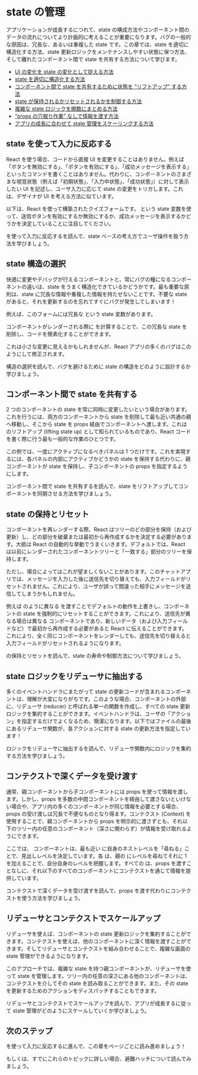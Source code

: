 # state の管理

アプリケーションが成長するにつれて、state の構成方法やコンポーネント間のデータの流れについてより計画的に考えることが重要になります。バグの一般的な原因は、冗長な、あるいは重複した state です。この章では、state を適切に構造化する方法、state 更新ロジックをメンテナンスしやすい状態に保つ方法、そして離れたコンポーネント間で state を共有する方法について学びます。

- [UI の変化を state の変化として捉える方法](/learn/reacting-to-input-with-state)
- [state を適切に構造化する方法](/learn/choosing-the-state-structure)
- [コンポーネント間で state を共有するために状態を “リフトアップ” する方法](/learn/sharing-state-between-components)
- [state が保持されるかリセットされるかを制御する方法](/learn/preserving-and-resetting-state)
- [複雑な state ロジックを関数にまとめる方法](/learn/extracting-state-logic-into-a-reducer)
- [”props の穴掘り作業” なしで情報を渡す方法](/learn/passing-data-deeply-with-context)
- [アプリの成長に合わせて state 管理をスケーリングする方法](/learn/scaling-up-with-reducer-and-context)

## state を使って入力に反応する


React を使う場合、コードから直接 UI を変更することはありません。例えば「ボタンを無効にする」、「ボタンを有効にする」、「成功メッセージを表示する」といったコマンドを書くことはありません。代わりに、コンポーネントのさまざまな視覚状態（例えば「初期状態」、「入力中状態」、「成功状態」）に対して表示したい UI を記述し、ユーザ入力に応じて state の変更をトリガします。これは、デザイナが UI を考える方法に似ています。

以下は、React を使って構築されたクイズフォームです。 という state 変数を使って、送信ボタンを有効にするか無効にするか、成功メッセージを表示するかどうかを決定していることに注目してください。

 を使って入力に反応するを読んで、state ベースの考え方でユーザ操作を扱う方法を学びましょう。

## state 構造の選択


快適に変更やデバッグが行えるコンポーネントと、常にバグの種になるコンポーネントの違いは、state をうまく構造化できているかどうかです。最も重要な原則は、state に冗長な情報や重複した情報を持たせないことです。不要な state があると、それを更新するのを忘れてすぐにバグが発生してしまいます！

例えば、このフォームには冗長な  という state 変数があります。

コンポーネントがレンダーされる際に  を計算することで、この冗長な state を削除し、コードを簡素化することができます。

これは小さな変更に見えるかもしれませんが、React アプリの多くのバグはこのようにして修正されます。

 構造の選択を読んで、バグを避けるために state の構造をどのように設計するか学びましょう。

## コンポーネント間で state を共有する


2 つのコンポーネントの state を常に同時に変更したいという場合があります。これを行うには、両方のコンポーネントから state を削除して最も近い共通の親へ移動し、そこから state を props 経由でコンポーネントへ渡します。これは  のリフトアップ (lifting state up) として知られているものであり、React コードを書く際に行う最も一般的な作業のひとつです。

この例では、一度にアクティブになるべきパネルは 1 つだけです。これを実現するには、各パネルの内部にアクティブかどうかの state を保持する代わりに、親コンポーネントが state を保持し、子コンポーネントの props を指定するようにします。

コンポーネント間で state を共有するを読んで、state をリフトアップしてコンポーネントを同期させる方法を学びましょう。

## state の保持とリセット


コンポーネントを再レンダーする際、React はツリーのどの部分を保持（および更新）し、どの部分を破棄または最初から再作成するかを決定する必要があります。大抵は React の自動的な挙動でうまくいきます。デフォルトでは、React は以前にレンダーされたコンポーネントツリーと「一致する」部分のツリーを保持します。

ただし、場合によってはこれが望ましくないことがあります。このチャットアプリでは、メッセージを入力した後に送信先を切り替えても、入力フィールドがリセットされません。これにより、ユーザが誤って間違った相手にメッセージを送信してしまうかもしれません。

例えば <Chat key={email} /> のように異なる  を渡すことでデフォルトの動作を上書きし、コンポーネントの state を強制的にリセットすることができます。これにより、送信先が異なる場合は異なる  コンポーネントであり、新しいデータ（および入力フィールドなど）で最初から再作成する必要があると React に伝えることができます。これにより、全く同じコンポーネントをレンダーしても、送信先を切り替えると入力フィールドがリセットされるようになります。

 の保持とリセットを読んで、state の寿命や制御方法について学びましょう。

## state ロジックをリデューサに抽出する


多くのイベントハンドラにまたがって state の更新コードが含まれるコンポーネントは、理解が大変になりがちです。このような場合、コンポーネントの外部に、リデューサ (reducer) と呼ばれる単一の関数を作成し、すべての state 更新ロジックを集約することができます。イベントハンドラは、ユーザの「アクション」を指定するだけでよくなるため、簡潔になります。以下ではファイルの最後にあるリデューサ関数が、各アクションに対する state の更新方法を指定しています！

 ロジックをリデューサに抽出するを読んで、リデューサ関数内にロジックを集約する方法を学びましょう。

## コンテクストで深くデータを受け渡す


通常、親コンポーネントから子コンポーネントには props を使って情報を渡します。しかし、props を多数の中間コンポーネントを経由して渡さないといけない場合や、アプリ内の多くのコンポーネントが同じ情報を必要とする場合、props の受け渡しは冗長で不便なものとなり得ます。コンテクスト (Context) を使用することで、親コンポーネントから props を明示的に渡さずとも、それ以下のツリー内の任意のコンポーネント（深さに関わらず）が情報を受け取れるようにできます。

ここでは、 コンポーネントは、最も近い  に自身のネストレベルを「尋ねる」ことで、見出しレベルを決定しています。各  は、親の  にレベルを尋ねてそれに 1 を加えることで、自分自身のレベルを把握します。すべての  は、props を渡すことなしに、それ以下のすべてのコンポーネントにコンテクストを通じて情報を提供しています。

コンテクストで深くデータを受け渡すを読んで、props を渡す代わりにコンテクストを使う方法を学びましょう。

## リデューサとコンテクストでスケールアップ


リデューサを使えば、コンポーネントの state 更新ロジックを集約することができます。コンテクストを使えば、他のコンポーネントに深く情報を渡すことができます。そしてリデューサとコンテクストを組み合わせることで、複雑な画面の state 管理ができるようになります。

このアプローチでは、複雑な state を持つ親コンポーネントが、リデューサを使って state を管理します。ツリー内の任意の深さにある他のコンポーネントは、コンテクストを介してその state を読み取ることができます。また、その state を更新するためのアクションをディスパッチすることもできます。

リデューサとコンテクストでスケールアップを読んで、アプリが成長するに従って state 管理がどのようにスケールしていくか学びましょう。

## 次のステップ


 を使って入力に反応するに進んで、この章をページごとに読み進めましょう！

もしくは、すでにこれらのトピックに詳しい場合、避難ハッチについて読んでみましょう。

